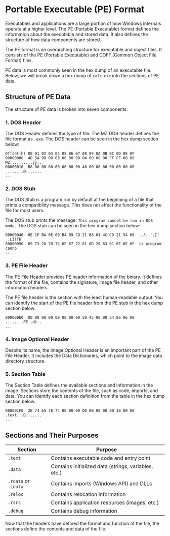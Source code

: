 # Portable Executable (PE) Format

Executables and applications are a large portion of how Windows internals operate at a higher level. The PE (Portable Executable) format defines the information about the executable and stored data. It also defines the structure of how data components are stored.

The PE format is an overarching structure for executable and object files. It consists of the PE (Portable Executable) and COFF (Common Object File Format) files.

PE data is most commonly seen in the hex dump of an executable file. Below, we will break down a hex dump of `calc.exe` into the sections of PE data.

## Structure of PE Data

The structure of PE data is broken into seven components:

### 1. DOS Header
The DOS Header defines the type of file. The MZ DOS header defines the file format as `.exe`. The DOS header can be seen in the hex dump section below:

```
Offset(h) 00 01 02 03 04 05 06 07 08 09 0A 0B 0C 0D 0E 0F
00000000  4D 5A 90 00 03 00 00 00 04 00 00 00 FF FF 00 00  MZ..........ÿÿ..
00000010  B8 00 00 00 00 00 00 00 40 00 00 00 00 00 00 00  ¸.......@.......
...
```

### 2. DOS Stub
The DOS Stub is a program run by default at the beginning of a file that prints a compatibility message. This does not affect the functionality of the file for most users.

The DOS stub prints the message: `This program cannot be run in DOS mode.` The DOS stub can be seen in the hex dump section below:

```
00000040  0E 1F BA 0E 00 B4 09 CD 21 B8 01 4C CD 21 54 68  ..º..´.Í!¸.LÍ!Th
00000050  69 73 20 70 72 6F 67 72 61 6D 20 63 61 6E 6E 6F  is program canno
...
```

### 3. PE File Header
The PE File Header provides PE header information of the binary. It defines the format of the file, contains the signature, image file header, and other information headers.

The PE file header is the section with the least human-readable output. You can identify the start of the PE file header from the PE stub in the hex dump section below:

```
000000E0  00 00 00 00 00 00 00 00 50 45 00 00 64 86 06 00  ........PE..d†..
...
```

### 4. Image Optional Header
Despite its name, the Image Optional Header is an important part of the PE File Header. It includes the Data Dictionaries, which point to the image data directory structure.

### 5. Section Table
The Section Table defines the available sections and information in the image. Sections store the contents of the file, such as code, imports, and data. You can identify each section definition from the table in the hex dump section below:

```
000001F0  2E 74 65 78 74 00 00 00 D0 0B 00 00 00 10 00 00  .text...Ð.......
...
```

## Sections and Their Purposes

| Section   | Purpose                                      |
|-----------|----------------------------------------------|
| `.text`   | Contains executable code and entry point     |
| `.data`   | Contains initialized data (strings, variables, etc.) |
| `.rdata` or `.idata` | Contains imports (Windows API) and DLLs |
| `.reloc`  | Contains relocation information              |
| `.rsrc`   | Contains application resources (images, etc.)|
| `.debug`  | Contains debug information                   |

Now that the headers have defined the format and function of the file, the sections define the contents and data of the file.
